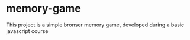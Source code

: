 # memory-game
 This project is a simple bronser memory game, developed during a basic javascript course
